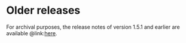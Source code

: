 # Older releases
For archival purposes, the release notes of version 1.5.1 and earlier are available @link:[here](https://bluebrainnexus.io/v1.5.x/docs/releases/index.html).
